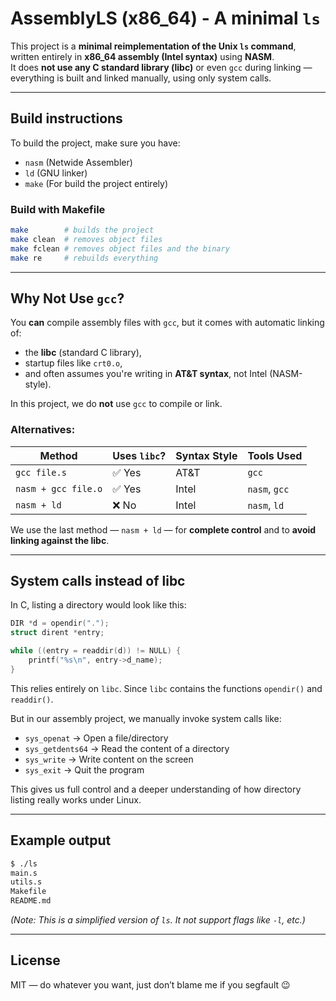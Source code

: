 # AssemblyLS (x86_64) - A minimal `ls`

This project is a **minimal reimplementation of the Unix `ls` command**, written entirely in **x86_64 assembly (Intel syntax)** using **NASM**.  
It does **not use any C standard library (libc)** or even `gcc` during linking — everything is built and linked manually, using only system calls.

---

## Build instructions

To build the project, make sure you have:

- `nasm` (Netwide Assembler)
- `ld` (GNU linker)
- `make` (For build the project entirely)


### Build with Makefile

```bash
make        # builds the project
make clean  # removes object files
make fclean # removes object files and the binary
make re     # rebuilds everything
```

---

## Why Not Use `gcc`?

You **can** compile assembly files with `gcc`, but it comes with automatic linking of:
- the **libc** (standard C library),
- startup files like `crt0.o`,
- and often assumes you're writing in **AT&T syntax**, not Intel (NASM-style).

In this project, we do **not** use `gcc` to compile or link.

### Alternatives:

| Method                   | Uses `libc`? | Syntax Style | Tools Used           |
|--------------------------|--------------|---------------|------------------------|
| `gcc file.s`             | ✅ Yes       | AT&T          | `gcc` |
| `nasm + gcc file.o`      | ✅ Yes       | Intel         | `nasm`, `gcc`          |
| `nasm + ld`              | ❌ No        | Intel         | `nasm`, `ld`           |

We use the last method — `nasm + ld` — for **complete control** and to **avoid linking against the libc**.

---

## System calls instead of libc

In C, listing a directory would look like this:

```c
DIR *d = opendir(".");
struct dirent *entry;

while ((entry = readdir(d)) != NULL) {
    printf("%s\n", entry->d_name);
}
```

This relies entirely on `libc`. Since `libc` contains the functions `opendir()` and `readdir()`.

But in our assembly project, we manually invoke system calls like:
- `sys_openat` -> Open a file/directory
- `sys_getdents64` -> Read the content of a directory
- `sys_write` -> Write content on the screen
- `sys_exit` -> Quit the program

This gives us full control and a deeper understanding of how directory listing really works under Linux.

---

## Example output

```bash
$ ./ls
main.s
utils.s
Makefile
README.md
```

*(Note: This is a simplified version of `ls`. It not support flags like `-l`, etc.)*

---

## License

MIT — do whatever you want, just don’t blame me if you segfault 😉
